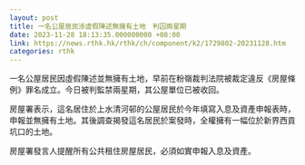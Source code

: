 ```yaml
---
layout: post
title: 一名公屋居民涉虛假陳述無擁有土地　判囚兩星期
date: 2023-11-28 18:13:35.000000000 +08:00
link: https://news.rthk.hk/rthk/ch/component/k2/1729802-20231128.htm
categories: rthk
---
```


一名公屋居民因虛假陳述並無擁有土地，早前在粉嶺裁判法院被裁定違反《房屋條例》罪名成立。今日被判監禁兩星期，其公屋單位已被收回。

房屋署表示，這名居住於上水清河邨的公屋居民於今年填寫入息及資產申報表時，申報並無擁有土地。其後調查揭發這名居民於案發時，全權擁有一幅位於新界西貢坑口的土地。

房屋署發言人提醒所有公共租住房屋居民，必須如實申報入息及資產。

